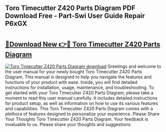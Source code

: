 ## Toro Timecutter Z420 Parts Diagram PDF Download Free - Part-Swi User Guide Repair P6xGX

# <h2><a href="http://dfl3ct.blite.top/?on=Toro+Timecutter+Z420+Parts+Diagram">🔗Download New 👉🔴 Toro Timecutter Z420 Parts Diagram</a></h2>

[![Toro Timecutter Z420 Parts Diagram download](https://i.imgur.com/lujVjoI.png)](http://dfl3ct.blite.top/?on=Toro+Timecutter+Z420+Parts+Diagram)
Greetings and welcome to the user manual for your newly bought Toro Timecutter Z420 Parts Diagram. This manual is designed to help you navigate the features and functions of your product with ease. Inside, you will find detailed instructions for installation, usage, maintenance, and troubleshooting. To get started with your Toro Timecutter Z420 Parts Diagram, please take a moment to read this user manual carefully. It includes detailed instructions for product setup, as well as information on how to use its various features and capabilities. This Toro Timecutter Z420 Parts Diagram comes with a plethora of features designed to personalize your experience. Please Share Your Thoughts Toro Timecutter Z420 Parts Diagram. Your feedback is invaluable to us. Please share your thoughts and suggestions.
